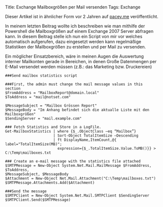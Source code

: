 Title: Exchange Mailboxgrößen per Mail versenden
Tags: Exchange

Dieser Artikel ist in ähnlicher Form vor 2 Jahren auf [pacey.me](http://pacey.me) veröffentlicht.

In meinem letzten Beitrag wollte ich beschreiben wie man mithilfe der Powershell die Mailboxgrößen auf einem Exchange 2007 Server abfragen kann. In diesem Beitrag stelle ich nun ein Script von mir vor welches automatisch aufgerufen, dazu eingesetzt werden kann regelmäßige Statistiken der Mailboxgrößen zu erstellen und per Mail zu versenden. 

Ein möglicher Einsatzbereich, wäre in meinen Augen die Auswertung interner Mailkonten gerade in Bereichen, in denen Große Datenmengen per E-Mail versendet werden müssen (z.B.: das Marketing bzw. Druckereien)

    ###Send mailbox statistics script
    
    ###First, the admin must change the mail message values in this section
    $FromAddress = "MailboxReport@domain.local"
    $ToAddress = "mail@notset.com"
    
    $MessageSubject = "Mailbox Grössen Report"
    $MessageBody = "Im Anhang befindet sich die aktualle Liste mit den Mailboxgrößen"
    $SendingServer = "mail.example.com"
    
    ### Fetch Statistics and Store in a LogFile. 
    Get-MailboxStatistics | where {$_.ObjectClass –eq “Mailbox”} 
                          | Sort-Object TotalItemSize –Descending 
                          | ft DisplayName,ItemCount,@{ label="TotalItemSize(MB)";
                            expression={$_.TotalItemSize.Value.ToMB()}} > C:\Temp\mailboxes.txt
    
    ### Create an e-mail message with the statistics file attached
    $SMTPMessage = New-Object System.Net.Mail.MailMessage $FromAddress, $ToAddress,
    $MessageSubject, $MessageBody
    $Attachment = New-Object Net.Mail.Attachment("C:\Temp\mailboxes.txt")
    $SMTPMessage.Attachments.Add($Attachment)
    
    ###Send the message
    $SMTPClient = New-Object System.Net.Mail.SMTPClient $SendingServer
    $SMTPClient.Send($SMTPMessage)

